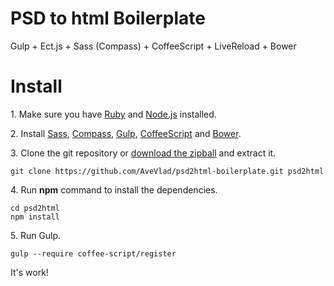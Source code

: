 PSD to html Boilerplate
==

Gulp + Ect.js + Sass (Compass) + CoffeeScript + LiveReload + Bower

# Install
1\. Make sure you have [Ruby](http://www.ruby-lang.org/en/downloads/) and [Node.js](http://nodejs.org/) installed.

2\. Install [Sass](http://sass-lang.com/install), [Compass](http://compass-style.org/install/), [Gulp](https://github.com/gulpjs/gulp/blob/master/docs/getting-started.md), [CoffeeScript](http://coffeescript.org/#installation) and  [Bower](http://bower.io/).

3\. Clone the git repository or [download the zipball](https://github.com/AveVlad/psd2html-boilerplate/archive/master.zip) and extract it.

    git clone https://github.com/AveVlad/psd2html-boilerplate.git psd2html
    
4\. Run **npm** command to install the dependencies.

    cd psd2html
    npm install
    
5\. Run Gulp.

    gulp --require coffee-script/register
    
It's work!
